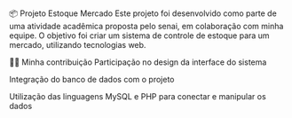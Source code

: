 📦 Projeto Estoque Mercado
Este projeto foi desenvolvido como parte de uma atividade acadêmica proposta pelo senai, em colaboração com minha equipe. O objetivo foi criar um sistema de controle de estoque para um mercado, utilizando tecnologias web.

👨‍💻 Minha contribuição
Participação no design da interface do sistema

Integração do banco de dados com o projeto

Utilização das linguagens MySQL e PHP para conectar e manipular os dados
